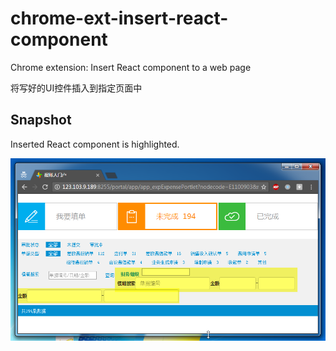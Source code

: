 # chrome-ext-insert-react-component

Chrome extension: Insert React component to a web page

将写好的UI控件插入到指定页面中

## Snapshot

Inserted React component is highlighted.

![A highlight React component in web page](snapshot.png)
